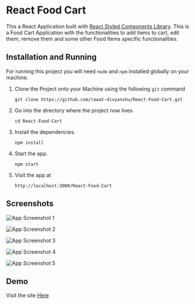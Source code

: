 
# React Food Cart

This a React Application built with [React Styled Components Library](https://styled-components.com/). This is a Food Cart Application with the functionalities to add items to cart, edit them, remove them and some other Food Items specific functionalities.


## Installation and Running

For running this project you will need ```node``` and ```npm``` installed globally on your machine.

1.  Clone the Project onto your Machine using the following ```git``` command

    ```
    git clone https://github.com/rawat-divyanshu/React-Food-Cart.git
    ```
    
    
2.  Go into the directory where the project now lives.

    ```
    cd React-Food-Cart
    ```
    
    
3.  Install the dependencies.
    
    ```
    npm install
    ```
    
    
4.  Start the app.
    
    ```
    npm start
    ```
    
    
5.  Visit the app at
    
    ```
    http://localhost:3000/React-Food-Cart
    ```
    
    
    
## Screenshots

![App Screenshot 1](https://github.com/rawat-divyanshu/React-Food-Cart/blob/main/Screenshots/1.png)


![App Screenshot 2](https://github.com/rawat-divyanshu/React-Food-Cart/blob/main/Screenshots/2.png)


![App Screenshot 3](https://github.com/rawat-divyanshu/React-Food-Cart/blob/main/Screenshots/3.png)


![App Screenshot 4](https://github.com/rawat-divyanshu/React-Food-Cart/blob/main/Screenshots/4.png)


![App Screenshot 5](https://github.com/rawat-divyanshu/React-Food-Cart/blob/main/Screenshots/5.png)
## Demo

Visit the site [Here](https://rawat-divyanshu.github.io/React-Food-Cart/)

  
